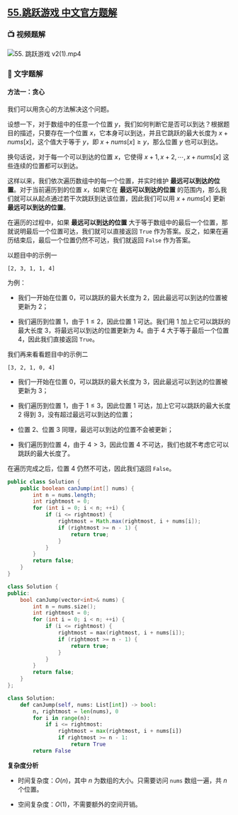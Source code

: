 ## [55.跳跃游戏 中文官方题解](https://leetcode.cn/problems/jump-game/solutions/100000/tiao-yue-you-xi-by-leetcode-solution)
### 📺 视频题解
![55. 跳跃游戏 v2(1).mp4](faf3fd9c-dbee-4d4f-8acd-975b78a5bb35)

### 📖 文字题解
#### 方法一：贪心

我们可以用贪心的方法解决这个问题。

设想一下，对于数组中的任意一个位置 $y$，我们如何判断它是否可以到达？根据题目的描述，只要存在一个位置 $x$，它本身可以到达，并且它跳跃的最大长度为 $x + \textit{nums}[x]$，这个值大于等于 $y$，即 $x + \textit{nums}[x] \geq y$，那么位置 $y$ 也可以到达。

换句话说，对于每一个可以到达的位置 $x$，它使得 $x+1, x+2, \cdots, x+\textit{nums}[x]$ 这些连续的位置都可以到达。

这样以来，我们依次遍历数组中的每一个位置，并实时维护 **最远可以到达的位置**。对于当前遍历到的位置 $x$，如果它在 **最远可以到达的位置** 的范围内，那么我们就可以从起点通过若干次跳跃到达该位置，因此我们可以用 $x + \textit{nums}[x]$ 更新 **最远可以到达的位置**。

在遍历的过程中，如果 **最远可以到达的位置** 大于等于数组中的最后一个位置，那就说明最后一个位置可达，我们就可以直接返回 `True` 作为答案。反之，如果在遍历结束后，最后一个位置仍然不可达，我们就返回 `False` 作为答案。

以题目中的示例一

```
[2, 3, 1, 1, 4]
```

为例：

- 我们一开始在位置 $0$，可以跳跃的最大长度为 $2$，因此最远可以到达的位置被更新为 $2$；

- 我们遍历到位置 $1$，由于 $1 \leq 2$，因此位置 $1$ 可达。我们用 $1$ 加上它可以跳跃的最大长度 $3$，将最远可以到达的位置更新为 $4$。由于 $4$ 大于等于最后一个位置 $4$，因此我们直接返回 `True`。

我们再来看看题目中的示例二

```
[3, 2, 1, 0, 4]
```

- 我们一开始在位置 $0$，可以跳跃的最大长度为 $3$，因此最远可以到达的位置被更新为 $3$；

- 我们遍历到位置 $1$，由于 $1 \leq 3$，因此位置 $1$ 可达，加上它可以跳跃的最大长度 $2$ 得到 $3$，没有超过最远可以到达的位置；

- 位置 $2$、位置 $3$ 同理，最远可以到达的位置不会被更新；

- 我们遍历到位置 $4$，由于 $4 > 3$，因此位置 $4$ 不可达，我们也就不考虑它可以跳跃的最大长度了。

在遍历完成之后，位置 $4$ 仍然不可达，因此我们返回 `False`。

```Java [sol1-Java]
public class Solution {
    public boolean canJump(int[] nums) {
        int n = nums.length;
        int rightmost = 0;
        for (int i = 0; i < n; ++i) {
            if (i <= rightmost) {
                rightmost = Math.max(rightmost, i + nums[i]);
                if (rightmost >= n - 1) {
                    return true;
                }
            }
        }
        return false;
    }
}
```
```C++ [sol1-C++]
class Solution {
public:
    bool canJump(vector<int>& nums) {
        int n = nums.size();
        int rightmost = 0;
        for (int i = 0; i < n; ++i) {
            if (i <= rightmost) {
                rightmost = max(rightmost, i + nums[i]);
                if (rightmost >= n - 1) {
                    return true;
                }
            }
        }
        return false;
    }
};
```
```Python [sol1-Python3]
class Solution:
    def canJump(self, nums: List[int]) -> bool:
        n, rightmost = len(nums), 0
        for i in range(n):
            if i <= rightmost:
                rightmost = max(rightmost, i + nums[i])
                if rightmost >= n - 1:
                    return True
        return False
```

**复杂度分析**

- 时间复杂度：$O(n)$，其中 $n$ 为数组的大小。只需要访问 `nums` 数组一遍，共 $n$ 个位置。

- 空间复杂度：$O(1)$，不需要额外的空间开销。